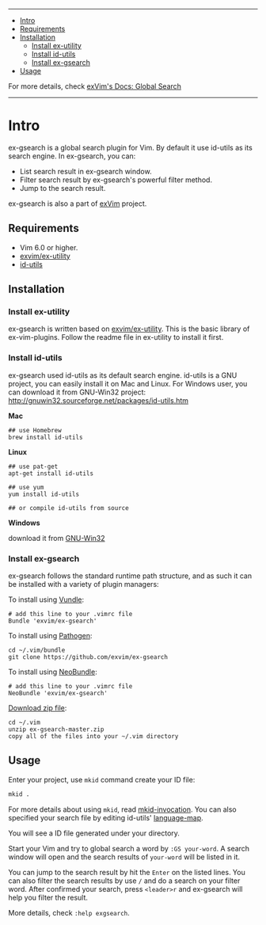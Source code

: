 - - -
- [Intro](#intro)
- [Requirements](#requirements)
- [Installation](#installation)
  - [Install ex-utility](#install-ex-utility)
  - [Install id-utils](#install-id-utils)
  - [Install ex-gsearch](#install-ex-gsearch)
- [Usage](#usage)

For more details, check [exVim's Docs: Global Search](http://exvim.github.io/docs/global-search)

- - -

# Intro

ex-gsearch is a global search plugin for Vim. By default it use id-utils as its search engine.
In ex-gsearch, you can:

- List search result in ex-gsearch window.
- Filter search result by ex-gsearch's powerful filter method.
- Jump to the search result.

ex-gsearch is also a part of [exVim](https://github.com/exvim/main) project.

## Requirements

- Vim 6.0 or higher.
- [exvim/ex-utility](https://github.com/exvim/ex-utility) 
- [id-utils](http://www.gnu.org/software/idutils/)

## Installation

### Install ex-utility

ex-gsearch is written based on [exvim/ex-utility](https://github.com/exvim/ex-utility). This 
is the basic library of ex-vim-plugins. Follow the readme file in ex-utility to install it first.

### Install id-utils

ex-gsearch used id-utils as its default search engine. id-utils is a GNU project,
you can easily install it on Mac and Linux. For Windows user, you can download it from 
GNU-Win32 project: http://gnuwin32.sourceforge.net/packages/id-utils.htm 

**Mac**

    ## use Homebrew
    brew install id-utils

**Linux**

    ## use pat-get
    apt-get install id-utils

    ## use yum
    yum install id-utils

    ## or compile id-utils from source

**Windows**

download it from [GNU-Win32](http://gnuwin32.sourceforge.net/packages/id-utils.htm)

### Install ex-gsearch

ex-gsearch follows the standard runtime path structure, and as such it can 
be installed with a variety of plugin managers:
    
To install using [Vundle](https://github.com/gmarik/vundle):

    # add this line to your .vimrc file
    Bundle 'exvim/ex-gsearch'

To install using [Pathogen](https://github.com/tpope/vim-pathogen):

    cd ~/.vim/bundle
    git clone https://github.com/exvim/ex-gsearch

To install using [NeoBundle](https://github.com/Shougo/neobundle.vim):

    # add this line to your .vimrc file
    NeoBundle 'exvim/ex-gsearch'

[Download zip file](https://github.com/exvim/ex-gsearch/archive/master.zip):

    cd ~/.vim
    unzip ex-gsearch-master.zip
    copy all of the files into your ~/.vim directory

## Usage

Enter your project, use `mkid` command create your ID file:

```bash
mkid .
```

For more details about using `mkid`, read [mkid-invocation](http://www.gnu.org/software/idutils/manual/idutils.html#mkid-invocation).
You can also specified your search file by editing id-utils'
[language-map](http://www.gnu.org/software/idutils/manual/idutils.html#Language-map). 

You will see a ID file generated under your directory. 

Start your Vim and try to global search a word by `:GS your-word`. A search window will 
open and the search results of `your-word` will be listed in it. 

You can jump to the search result by hit the `Enter` on the listed lines. You can also
filter the search results by use `/` and do a search on your filter word. After confirmed 
your search, press `<leader>r` and ex-gsearch will help you filter the result.

More details, check `:help exgsearch`.
